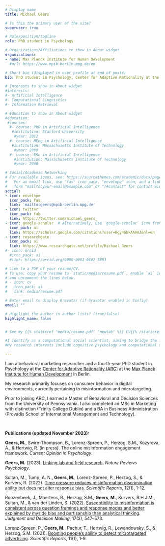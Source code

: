 ```yaml
---
# Display name
title: Michael Geers

# Is this the primary user of the site?
superuser: true

# Role/position/tagline
role: PhD student in Psychology

# Organizations/Affiliations to show in About widget
organizations:
- name: Max Planck Institute for Human Development
  #url: https://www.mpib-berlin.mpg.de/en

# Short bio (displayed in user profile at end of posts)
bio: PhD student in Psychology, Center for Adaptive Rationality at the Max Planck Institute for Human Development

# Interests to show in About widget
#interests:
#- Artificial Intelligence
#- Computational Linguistics
#- Information Retrieval

# Education to show in About widget
#education:
 #courses:
  #- course: PhD in Artificial Intelligence
   #institution: Stanford University
    #year: 2012
  #- course: MEng in Artificial Intelligence
   #institution: Massachusetts Institute of Technology
    #year: 2009
  #- course: BSc in Artificial Intelligence
    #institution: Massachusetts Institute of Technology
    #year: 2008

# Social/Academic Networking
# For available icons, see: https://sourcethemes.com/academic/docs/page-builder/#icons
#   For an email link, use "fas" icon pack, "envelope" icon, and a link in the
#   form "mailto:your-email@example.com" or "/#contact" for contact widget.
social:
- icon: envelope
  icon_pack: fas
  link: 'mailto:geers@mpib-berlin.mpg.de'
- icon: twitter
  icon_pack: fab
  link: https://twitter.com/michael_geers_
- icon: google-scholar  # Alternatively, use `google-scholar` icon from `ai` icon pack
  icon_pack: ai
  link: https://scholar.google.com/citations?user=6gy4GbkAAAAJ&hl=en
- icon: researchgate
  icon_pack: ai
  link: https://www.researchgate.net/profile/Michael_Geers
#- icon: orcid
  #icon_pack: ai
  #link: https://orcid.org/0000-0003-0602-5893

# Link to a PDF of your resume/CV.
# To use: copy your resume to `static/media/resume.pdf`, enable `ai` icons in `params.toml`, 
# and uncomment the lines below.
# - icon: cv
#   icon_pack: ai
#   link: media/resume.pdf

# Enter email to display Gravatar (if Gravatar enabled in Config)
email: ""

# Highlight the author in author lists? (true/false)
highlight_name: false


# See my {{% staticref "media/resume.pdf" "newtab" %}} CV{{% /staticref %}} for more on my background and experience.

#I identify as a computational social scientist, aiming to bridge the fields of cognitive psychology and data science.
#My research interests include cognitive psychology and computational social science.

---
```


I am a behavioral marketing researcher and a fourth-year PhD student in Psychology at the [Center for Adaptive Rationality (ARC)](https://www.mpib-berlin.mpg.de/research/research-centers/adaptive-rationality) at the [Max Planck Institute for Human Development](https://www.mpib-berlin.mpg.de/en) in Berlin.

My research primarily focuses on consumer behavior in digital environments, currently pertaining to misinformation and microtargeting.

Prior to joining ARC, I earned a Master of Behavioral and Decision Sciences from the University of Pennsylvania. I also completed an MSc in Marketing with distinction (Trinity College Dublin) and a BA in Business Administration (Provadis School of International Management and Technology).

<br>

**Publications (updated November 2023):**

**Geers, M.**, Swire-Thompson, B., Lorenz-Spreen, P., Herzog, S.M., Kozyreva, A., & Hertwig, R. (in press). The online misinformation engagement framework. _Current Opinion in Psychology_.

**Geers, M.** (2023). [Linking lab and field research](https://rdcu.be/dgtB8). _Nature Reviews Psychology_.

Sultan, M., Tump, A. N., **Geers, M.**, Lorenz-Spreen, P., Herzog, S., & Kurvers, R. (2022). [Time pressure reduces misinformation discrimination ability but does not alter response bias](https://doi.org/10.1038/s41598-022-26209-8). _Scientific Reports_, 12(1), 1-12.

Roozenbeek, J., Maertens, R., Herzog, S.M., **Geers, M.**, Kurvers, R.H.J.M., Sultan, M., & van der Linden, S. (2022). [Susceptibility to misinformation is consistent across question framings and response modes and better explained by myside bias and partisanship than analytical thinking](http://journal.sjdm.org/22/220228/jdm220228.pdf). _Judgment and Decision Making_, 17(3), 547–573.

Lorenz-Spreen, P., **Geers, M.**, Pachur, T., Hertwig, R., Lewandowsky, S., & Herzog, S.M. (2021). [Boosting people’s ability to detect microtargeted advertising](https://doi.org/10.1038/s41598-021-94796-z). _Scientific Reports_, 11(1), 1-9.
